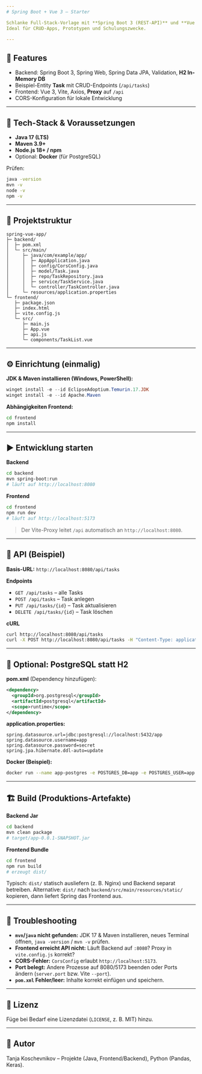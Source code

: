 ```yaml
---
# Spring Boot + Vue 3 – Starter

Schlanke Full-Stack-Vorlage mit **Spring Boot 3 (REST-API)** und **Vue 3 + Vite (Frontend)**.
Ideal für CRUD-Apps, Prototypen und Schulungszwecke.

---
```


## 🚀 Features

* Backend: Spring Boot 3, Spring Web, Spring Data JPA, Validation, **H2 In-Memory DB**
* Beispiel-Entity **Task** mit CRUD-Endpoints (`/api/tasks`)
* Frontend: Vue 3, Vite, Axios, **Proxy** auf `/api`
* CORS-Konfiguration für lokale Entwicklung

---

## 🧰 Tech-Stack & Voraussetzungen

* **Java 17 (LTS)**
* **Maven 3.9+**
* **Node.js 18+ / npm**
* Optional: **Docker** (für PostgreSQL)

Prüfen:

```bash
java -version
mvn -v
node -v
npm -v
```

---

## 📁 Projektstruktur

```
spring-vue-app/
├─ backend/
│  ├─ pom.xml
│  └─ src/main/
│     ├─ java/com/example/app/
│     │  ├─ AppApplication.java
│     │  ├─ config/CorsConfig.java
│     │  ├─ model/Task.java
│     │  ├─ repo/TaskRepository.java
│     │  ├─ service/TaskService.java
│     │  └─ controller/TaskController.java
│     └─ resources/application.properties
└─ frontend/
   ├─ package.json
   ├─ index.html
   ├─ vite.config.js
   └─ src/
      ├─ main.js
      ├─ App.vue
      ├─ api.js
      └─ components/TaskList.vue
```

---

## ⚙️ Einrichtung (einmalig)

**JDK & Maven installieren (Windows, PowerShell):**

```powershell
winget install -e --id EclipseAdoptium.Temurin.17.JDK
winget install -e --id Apache.Maven
```

**Abhängigkeiten Frontend:**

```bash
cd frontend
npm install
```

---

## ▶️ Entwicklung starten

**Backend**

```bash
cd backend
mvn spring-boot:run
# läuft auf http://localhost:8080
```

**Frontend**

```bash
cd frontend
npm run dev
# läuft auf http://localhost:5173
```

> Der Vite-Proxy leitet `/api` automatisch an `http://localhost:8080`.

---

## 🔌 API (Beispiel)

**Basis-URL:** `http://localhost:8080/api/tasks`

**Endpoints**

* `GET /api/tasks` – alle Tasks
* `POST /api/tasks` – Task anlegen
* `PUT /api/tasks/{id}` – Task aktualisieren
* `DELETE /api/tasks/{id}` – Task löschen

**cURL**

```bash
curl http://localhost:8080/api/tasks
curl -X POST http://localhost:8080/api/tasks -H "Content-Type: application/json" -d "{\"title\":\"Neu\",\"completed\":false}"
```

---

## 🐘 Optional: PostgreSQL statt H2

**pom.xml** (Dependency hinzufügen):

```xml
<dependency>
  <groupId>org.postgresql</groupId>
  <artifactId>postgresql</artifactId>
  <scope>runtime</scope>
</dependency>
```

**application.properties:**

```properties
spring.datasource.url=jdbc:postgresql://localhost:5432/app
spring.datasource.username=app
spring.datasource.password=secret
spring.jpa.hibernate.ddl-auto=update
```

**Docker (Beispiel):**

```bash
docker run --name app-postgres -e POSTGRES_DB=app -e POSTGRES_USER=app -e POSTGRES_PASSWORD=secret -p 5432:5432 -d postgres:16-alpine
```

---

## 🏗️ Build (Produktions-Artefakte)

**Backend Jar**

```bash
cd backend
mvn clean package
# target/app-0.0.1-SNAPSHOT.jar
```

**Frontend Bundle**

```bash
cd frontend
npm run build
# erzeugt dist/
```

Typisch: `dist/` statisch ausliefern (z. B. Nginx) und Backend separat betreiben.
Alternative: `dist/` nach `backend/src/main/resources/static/` kopieren, dann liefert Spring das Frontend aus.

---

## 🧪 Troubleshooting

* **`mvn`/`java` nicht gefunden:** JDK 17 & Maven installieren, neues Terminal öffnen, `java -version` / `mvn -v` prüfen.
* **Frontend erreicht API nicht:** Läuft Backend auf `:8080`? Proxy in `vite.config.js` korrekt?
* **CORS-Fehler:** `CorsConfig` erlaubt `http://localhost:5173`.
* **Port belegt:** Andere Prozesse auf 8080/5173 beenden oder Ports ändern (`server.port` bzw. Vite `--port`).
* **`pom.xml` Fehler/leer:** Inhalte korrekt einfügen und speichern.

---

## 📜 Lizenz

Füge bei Bedarf eine Lizenzdatei (`LICENSE`, z. B. MIT) hinzu.

---

## 👤 Autor

Tanja Koschevnikov – Projekte (Java, Frontend/Backend), Python (Pandas, Keras).

 
 
